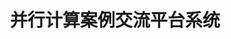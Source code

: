 ---
title: "并行计算案例交流平台系统"
description: "并行计算案例交流平台系统，前台：可发布、修改、删除需求。用户能针对需求，发布、修改、删除解决思路。可对需求和回复进行条件筛选。后台：实现注册和登录模块；可以展示、修改用户信息；可以修改密码、头像。"
image: '/images/并行计算展示平台.png'
demo: 'https://demo-link'
code: 'https://github.com/yujie-jia/multimodal-agent'
slides: '/files/并行计算展示平台.pdf'
--- 